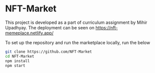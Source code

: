 # NFT-Market

This project is developed as a part of curriculum assignment by Mihir Upadhyay.
The deployment can be seen on https://nft-memeplace.netlify.app/

To set up the repository and run the marketplace locally, run the below
```bash
git clone https://github.com/NFT-Market
cd NFT-Market
npm install
npm start
```
